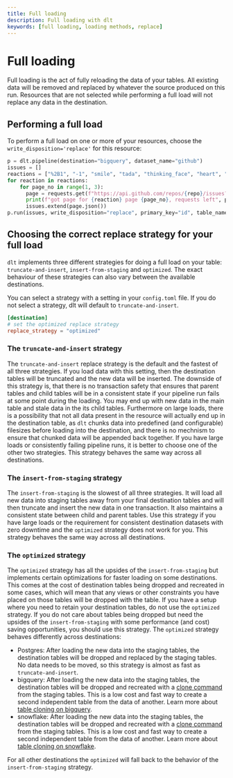 ```yaml
---
title: Full loading
description: Full loading with dlt
keywords: [full loading, loading methods, replace]
---
```

# Full loading

Full loading is the act of fully reloading the data of your tables. All existing data
will be removed and replaced by whatever the source produced on this run. Resources
that are not selected while performing a full load will not replace any data in the destination.

## Performing a full load

To perform a full load on one or more of your resources, choose the `write_disposition='replace'` for this resource:

```python
p = dlt.pipeline(destination="bigquery", dataset_name="github")
issues = []
reactions = ["%2B1", "-1", "smile", "tada", "thinking_face", "heart", "rocket", "eyes"]
for reaction in reactions:
    for page_no in range(1, 3):
      page = requests.get(f"https://api.github.com/repos/{repo}/issues?state=all&sort=reactions-{reaction}&per_page=100&page={page_no}", headers=headers)
      print(f"got page for {reaction} page {page_no}, requests left", page.headers["x-ratelimit-remaining"])
      issues.extend(page.json())
p.run(issues, write_disposition="replace", primary_key="id", table_name="issues")
```

## Choosing the correct replace strategy for your full load

`dlt` implements three different strategies for doing a full load on your table: `truncate-and-insert`, `insert-from-staging` and `optimized`. The exact behaviour of these strategies can also vary between the available destinations.

You can select a strategy with a setting in your `config.toml` file. If you do not select a strategy, dlt will default to `truncate-and-insert`.

```toml
[destination]
# set the optimized replace strategy
replace_strategy = "optimized"
```

### The `truncate-and-insert` strategy

The `truncate-and-insert` replace strategy is the default and the fastest of all three strategies. If you load data with this setting, then the 
destination tables will be truncated and the new data will be inserted. The downside of this strategy is, that there is no transaction safety 
that ensures that parent tables and child tables will be in a consistent state if your pipeline run fails at some point during the loading. You
may end up with new data in the main table and stale data in the its child tables. Furthermore on large loads, there is a possibility that not
all data present in the resource will actually end up in the destination table, as `dlt` chunks data into predefined (and configurable) filesizes
before loading into the destination, and there is no mechnism to ensure that chunked data will be appended back together. If you have large loads
or consistently failing pipeline runs, it is better to choose one of the other two strategies. This strategy behaves the same way across all
destinations.

### The `insert-from-staging` strategy

The `insert-from-staging` is the slowest of all three strategies. It will load all new data into staging tables away from your final destination tables and will then truncate and insert the new data in one transaction. It also maintains a consistent state between child and parent tables.
Use this strategy if you have large loads or the requirement for consistent destination datasets with zero downtime and the `optimized` strategy does not work for you. This strategy behaves the same way across all destinations.

### The `optimized` strategy

The `optimized` strategy has all the upsides of the `insert-from-staging` but implements certain optimizations for faster loading on some destinations.
This comes at the cost of destination tables being dropped and recreated in some cases, which will mean that any views or other constraints you have
placed on those tables will be dropped with the table. If you have a setup where you need to retain your destination tables, do not use the `optimized`
strategy. If you do not care about tables being dropped but need the upsides of the `insert-from-staging` with some performance (and cost) saving 
opportunities, you should use this strategy. The `optimized` strategy behaves differently across destinations:

* Postgres: After loading the new data into the staging tables, the destination tables will be dropped and replaced by the staging tables. No data needs to be moved, so this strategy is almost as fast as `truncate-and-insert`.
* bigquery: After loading the new data into the staging tables, the destination tables will be dropped and 
  recreated with a [clone command](https://cloud.google.com/bigquery/docs/table-clones-create) from the staging tables. This is a low cost and fast way to create a second independent table from the data of another. Learn
  more about [table cloning on bigquery](https://cloud.google.com/bigquery/docs/table-clones-intro).
* snowflake: After loading the new data into the staging tables, the destination tables will be dropped and 
  recreated with a [clone command](https://docs.snowflake.com/en/sql-reference/sql/create-clone) from the staging tables. This is a low cost and fast way to create a second independent table from the data of another. Learn
  more about [table cloning on snowflake](https://docs.snowflake.com/en/user-guide/object-clone).

For all other destinations the `optimized` will fall back to the behavior of the `insert-from-staging` strategy.


